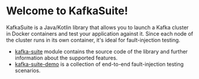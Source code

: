 # Welcome to KafkaSuite!

KafkaSuite is a Java/Kotlin library that allows you to launch a Kafka cluster in Docker containers and test your application against it. Since each node of the cluster runs in its own container, it's ideal for fault-injection testing.

* [kafka-suite](/kafka-suite) module contains the source code of the library and further information about the supported features.
* [kafka-suite-demo](/kafka-suite-demo) is a collection of end-to-end fault-injection testing scenarios.
